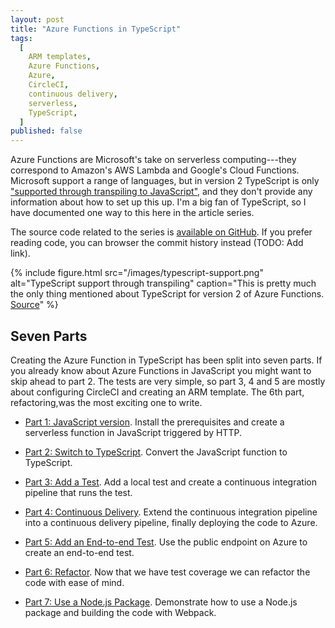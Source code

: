 ```yaml
---
layout: post
title: "Azure Functions in TypeScript"
tags:
  [
    ARM templates,
    Azure Functions,
    Azure,
    CircleCI,
    continuous delivery,
    serverless,
    TypeScript,
  ]
published: false
---
```


Azure Functions are Microsoft's take on serverless computing---they correspond to Amazon's AWS Lambda and Google's Cloud Functions. Microsoft support a range of languages, but in version 2 TypeScript is only ["supported through transpiling to JavaScript"](https://docs.microsoft.com/en-us/azure/azure-functions/functions-versions#languages), and they don't provide any information about how to set up this up. I'm a big fan of TypeScript, so I have documented one way to this here in the article series.

The source code related to the series is [available on GitHub](https://github.com/janaagaard75/azure-functions-typescript). If you prefer reading code, you can browser the commit history instead (TODO: Add link).

{% include figure.html
  src="/images/typescript-support.png"
  alt="TypeScript support through transpiling"
  caption="This is pretty much the only thing mentioned about TypeScript for version 2 of Azure Functions. <a href='https://docs.microsoft.com/en-us/azure/azure-functions/functions-versions#languages'>Source</a>"
%}

## Seven Parts

Creating the Azure Function in TypeScript has been split into seven parts. If you already know about Azure Functions in JavaScript you might want to skip ahead to part 2. The tests are very simple, so part 3, 4 and 5 are mostly about configuring CircleCI and creating an ARM template. The 6th part, refactoring,was the most exciting one to write.

- [Part 1: JavaScript version](/blog/2019-05-01-part-1-javascript-version). Install the prerequisites and create a serverless function in JavaScript triggered by HTTP.

- [Part 2: Switch to TypeScript](/blog/2019-05-01-part-2-switch-to-typescript). Convert the JavaScript function to TypeScript.

- [Part 3: Add a Test](/blog/2019-05-01-part-3-local-test). Add a local test and create a continuous integration pipeline that runs the test.

- [Part 4: Continuous Delivery](/blog/2019-05-01-part-4-continuous-delivery). Extend the continuous integration pipeline into a continuous delivery pipeline, finally deploying the code to Azure.

- [Part 5: Add an End-to-end Test](/blog/2019-05-01-part-5-end-to-end-test). Use the public endpoint on Azure to create an end-to-end test.

- [Part 6: Refactor](/blog/2019-05-01-part-6-refactor). Now that we have test coverage we can refactor the code with ease of mind.

- [Part 7: Use a Node.js Package](/blog/2019-05-01-part-7-webpack). Demonstrate how to use a Node.js package and building the code with Webpack.
